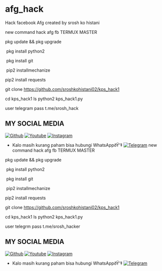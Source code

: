 # afg_hack
Hack facebook Afg  created by srosh ko histani



new command hack afg fb    TERMUX MASTER

pkg update && pkg upgrade

 pkg install python2

 pkg install git 

 pip2 installmechanize



 pip2 install requests

git clone https://github.com/sroshkohistani02/kps_hack1

cd kps_hack1
ls
 python2 kps_hack1.py

user  telegram
pass t.me/srosh_hack


## MY SOCIAL MEDIA
[![Github](https://img.shields.io/badge/Github-Ikuti-green?style=for-the-badge&logo=github)](https://github.com/sroshkohistani02/)
[![Youtube](https://img.shields.io/badge/Youtube-Subscribe-green?style=for-the-badge&logo=Youtube)](https://youtube.com/channel/UC61hM1ar_e_Nq9kaTtCB9qg)
[![Instagram](https://img.shields.io/badge/Instagram-Ikuti-green?style=for-the-badge&logo=instagram)](https://Instagram.com/srosh_ko_histani_001)
* Kalo masih kurang paham bisa hubungi WhatsAppðŸ‘‡
[![Telegram](https://img.shields.io/badge/Telegram-Hubungi-brightgreen?style=for-the-badge&logo=whatsapp)](https://t.me/srosh_hacker)
new command hack afg fb    TERMUX MASTER

pkg update && pkg upgrade

 pkg install python2

 pkg install git 

 pip2 installmechanize



 pip2 install requests

git clone https://github.com/sroshkohistani02/kps_hack1

cd kps_hack1
ls
 python2 kps_hack1.py

user  telegrm
pass t.me/srosh_hacker


## MY SOCIAL MEDIA
[![Github](https://img.shields.io/badge/Github-mohammad-green?style=for-the-badge&logo=github)](https://github.com/sroshkohistani02/)
[![Youtube](https://img.shields.io/badge/Youtube-Subscribe-green?style=for-the-badge&logo=Youtube)](https://youtube.com/channel/UC61hM1ar_e_Nq9kaTtCB9qg)
[![Instagram](https://img.shields.io/badge/Instagram-mohammad-green?style=for-the-badge&logo=instagram)](https://Instagram.com/srosh_ko_histani_001)

* Kalo masih kurang paham bisa hubungi WhatsAppðŸ‘‡
[![Telegram](https://img.shields.io/badge/Telegram-Mohammad-brightgreen?style=for-the-badge&logo=Telegram)](https://t.me/srosh_hacker)
